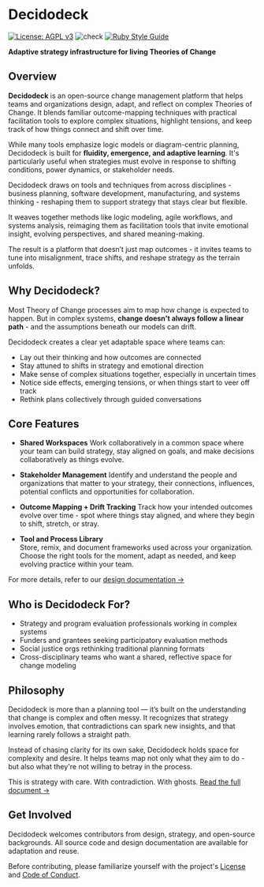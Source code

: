 # Decidodeck

[![License: AGPL v3](https://img.shields.io/badge/License-AGPL_v3-blue.svg)](https://www.gnu.org/licenses/agpl-3.0)
![check](https://github.com/EventideSystems/decidodeck/actions/workflows/ci.yml/badge.svg)
[![Ruby Style Guide](https://img.shields.io/badge/code_style-rubocop-brightgreen.svg)](https://github.com/rubocop/rubocop)

**Adaptive strategy infrastructure for living Theories of Change**

## Overview

**Decidodeck** is an open-source change management platform that helps teams and organizations design, adapt, and reflect on complex Theories of Change. It blends familiar outcome-mapping techniques with practical facilitation tools to explore complex situations, highlight tensions, and keep track of how things connect and shift over time.

While many tools emphasize logic models or diagram-centric planning, Decidodeck is built for **fluidity, emergence, and adaptive learning**. It's particularly useful when strategies must evolve in response to shifting conditions, power dynamics, or stakeholder needs.

Decidodeck draws on tools and techniques from across disciplines - business planning, software development, manufacturing, and systems thinking - reshaping them to support strategy that stays clear but flexible.

It weaves together methods like logic modeling, agile workflows, and systems analysis, reimaging them as facilitation tools that invite emotional insight, evolving perspectives, and shared meaning-making.

The result is a platform that doesn’t just map outcomes - it invites teams to tune into misalignment, trace shifts, and reshape strategy as the terrain unfolds.

## Why Decidodeck?

Most Theory of Change processes aim to map how change is expected to happen. But in complex systems, **change doesn't always follow a linear path** - and the assumptions beneath our models can drift.

Decidodeck creates a clear yet adaptable space where teams can:

- Lay out their thinking and how outcomes are connected
- Stay attuned to shifts in strategy and emotional direction
- Make sense of complex situations together, especially in uncertain times
- Notice side effects, emerging tensions, or when things start to veer off track
- Rethink plans collectively through guided conversations

## Core Features

- **Shared Workspaces**
  Work collaboratively in a common space where your team can build strategy, stay aligned on goals, and make decisions collaboratively as things evolve.

- **Stakeholder Management**
  Identify and understand the people and organizations that matter to your strategy, their connections, influences, potential conflicts and opportunities for collaboration. 

- **Outcome Mapping + Drift Tracking**
  Track how your intended outcomes evolve over time - spot where things stay aligned, and where they begin to shift, stretch, or stray.

- **Tool and Process Library**  
  Store, remix, and document frameworks used across your organization. Choose the right tools for the moment, adapt as needed, and keep evolving practice within your team.

For more details, refer to our [design documentation →](/doc/DESIGN.md)

## Who is Decidodeck For?

- Strategy and program evaluation professionals working in complex systems  
- Funders and grantees seeking participatory evaluation methods  
- Social justice orgs rethinking traditional planning formats  
- Cross-disciplinary teams who want a shared, reflective space for change modeling

## Philosophy

Decidodeck is more than a planning tool — it’s built on the understanding that change is complex and often messy. It recognizes that strategy involves emotion, that contradictions can spark new insights, and that learning rarely follows a straight path.

Instead of chasing clarity for its own sake, Decidodeck holds space for complexity and desire. It helps teams map not only what they aim to do - but also what they're not willing to betray in the process.

This is strategy with care. With contradiction. With ghosts. [Read the full document →](/doc/PHILOSOPHY.md)

## Get Involved

Decidodeck welcomes contributors from design, strategy, and open-source backgrounds. All source code and design documentation are available for adaptation and reuse.

Before contributing, please familiarize yourself with the project's [License](LICENSE) and [Code of Conduct](/doc/CODE_OF_CONDUCT.md).

